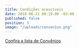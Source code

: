 ```yaml
---
title: Condições acessíveis
date: 2018-06-21 00:19:00 -03:00
published: false
position: 3
image: "/uploads/convenios.png"
---
```


[Confira a lista de Convênios](convenios/)